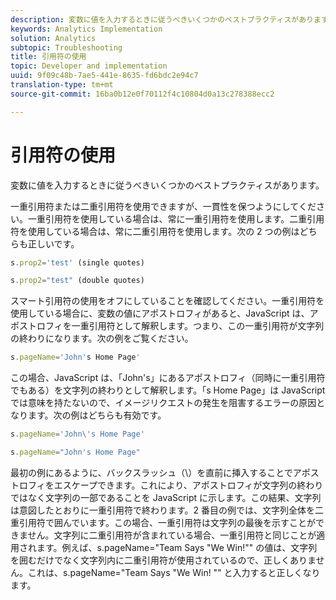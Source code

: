 ```yaml
---
description: 変数に値を入力するときに従うべきいくつかのベストプラクティスがあります。
keywords: Analytics Implementation
solution: Analytics
subtopic: Troubleshooting
title: 引用符の使用
topic: Developer and implementation
uuid: 9f09c48b-7ae5-441e-8635-fd6bdc2e94c7
translation-type: tm+mt
source-git-commit: 16ba0b12e0f70112f4c10804d0a13c278388ecc2

---
```



# 引用符の使用

変数に値を入力するときに従うべきいくつかのベストプラクティスがあります。

一重引用符または二重引用符を使用できますが、一貫性を保つようにしてください。一重引用符を使用している場合は、常に一重引用符を使用します。二重引用符を使用している場合は、常に二重引用符を使用します。次の 2 つの例はどちらも正しいです。

```js
s.prop2='test' (single quotes)
```

```js
s.prop2="test" (double quotes)
```

スマート引用符の使用をオフにしていることを確認してください。一重引用符を使用している場合に、変数の値にアポストロフィがあると、JavaScript は、アポストロフィを一重引用符として解釈します。つまり、この一重引用符が文字列の終わりになります。次の例をご覧ください。

```js
s.pageName='John's Home Page'
```

この場合、JavaScript は、「John's」にあるアポストロフィ（同時に一重引用符でもある）を文字列の終わりとして解釈します。「s Home Page」は JavaScript では意味を持たないので、イメージリクエストの発生を阻害するエラーの原因となります。次の例はどちらも有効です。

```js
s.pageName='John\'s Home Page'
```

```js
s.pageName="John's Home Page"
```

最初の例にあるように、バックスラッシュ（\）を直前に挿入することでアポストロフィをエスケープできます。これにより、アポストロフィが文字列の終わりではなく文字列の一部であることを JavaScript に示します。この結果、文字列は意図したとおりに一重引用符で終わります。2 番目の例では、文字列全体を二重引用符で囲んでいます。この場合、一重引用符は文字列の最後を示すことができません。文字列に二重引用符が含まれている場合、一重引用符と同じことが適用されます。例えば、s.pageName="Team Says "We Win!"" の値は、文字列を囲むだけでなく文字列内に二重引用符が使用されているので、正しくありません。これは、s.pageName="Team Says \"We Win! \"" と入力すると正しくなります。
